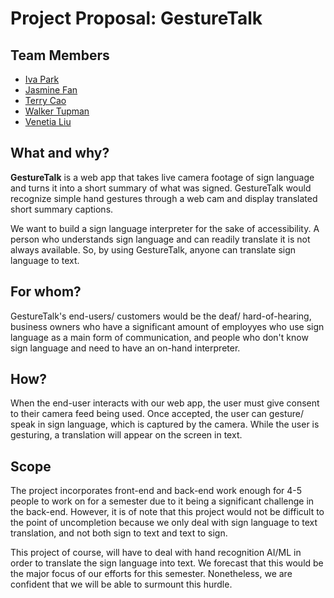 # Project Proposal: GestureTalk
## Team Members
- [Iva Park](https://github.com/ivapark)
- [Jasmine Fan](https://github.com/jasmine7310)
- [Terry Cao](https://github.com/cao-exe)
- [Walker Tupman](https://github.com/bestole)
- [Venetia Liu](https://github.com/venetialiu)

## What and why?
**GestureTalk** is a web app that takes live camera footage of sign language and turns it into a short summary of what was signed. GestureTalk would recognize simple hand gestures through a web cam and display translated short summary captions.

We want to build a sign language interpreter for the sake of accessibility. A person who understands sign language and can readily translate it is not always available. So, by using GestureTalk, anyone can translate sign language to text.
## For whom?
GestureTalk's end-users/ customers would be the deaf/ hard-of-hearing, business owners who have a significant amount of employyes who use sign language as a main form of communication, and people who don't know sign language and need to have an on-hand interpreter.
## How?
When the end-user interacts with our web app, the user must give consent to their camera feed being used. Once accepted, the user can gesture/ speak in sign language, which is captured by the camera. While the user is gesturing, a translation will appear on the screen in text. 
## Scope
The project incorporates front-end and back-end work enough for 4-5 people to work on for a semester due to it being a significant challenge in the back-end. However, it is of note that this project would not be difficult to the point of uncompletion because we only deal with sign language to text translation, and not both sign to text and text to sign.

This project of course, will have to deal with hand recognition AI/ML in order to translate the sign language into text. We forecast that this would be the major focus of our efforts for this semester. Nonetheless, we are confident that we will be able to surmount this hurdle.